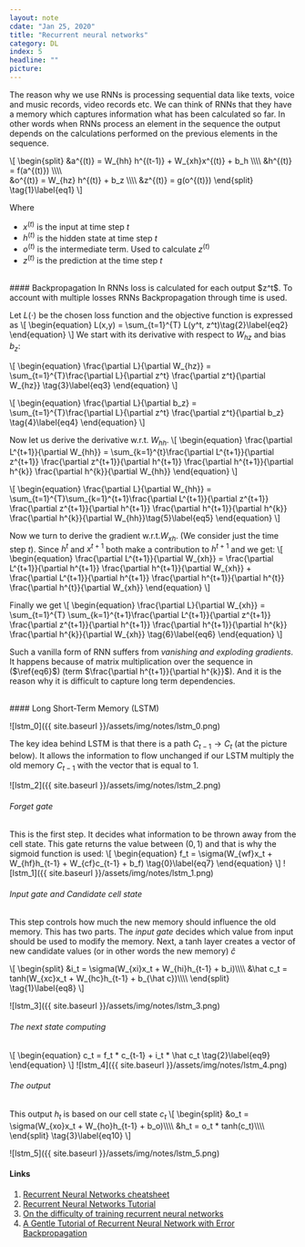 ```yaml
---
layout: note
cdate: "Jan 25, 2020"
title: "Recurrent neural networks"
category: DL
index: 5
headline: ""
picture: 
---
```


The reason why we use RNNs is processing sequential data like texts, voice and music records, video records etc.
We can think of RNNs that they have a memory which captures information what has been calculated so far. In other words
when RNNs process an element in the sequence the output depends on the calculations performed on the previous elements in the
sequence.


<!-- ![rnn_0]({{ site.baseurl }}/assets/img/notes/rnn_0.png) -->

\\[
\begin{split}
&a^{(t)} = W_{hh} h^{(t-1)} + W_{xh}x^{(t)} + b_h \\\\\\\\
&h^{(t)} = f(a^{(t)}) \\\\\\\\ \
&o^{(t)} = W_{hz} h^{(t)} + b_z \\\\\\\\
&z^{(t)} = g(o^{(t)})
\end{split}
\tag{1}\label{eq1}
\\]

Where
- $x^{(t)}$ is the input at time step $t$
- $h^{(t)}$ is the hidden state at time step $t$
- $o^{(t)}$ is the intermediate term. Used to calculate $z^{(t)}$
- $z^{(t)}$ is the prediction at the time step $t$ 

<br>
#### Backpropagation
In RNNs loss is calculated for each output $z^t$. To account with multiple losses RNNs
Backpropagation through time is used.

Let $L(\cdot)$ be the chosen loss function and the objective function is expressed as
\\[
\begin{equation}
L(x,y) = \sum_{t=1}^{T} L(y^t, z^t)\tag{2}\label{eq2}
\end{equation}
\\]
We start with its derivative with respect to $W_{hz}$ and bias $b_z$:

\\[
\begin{equation}
\frac{\partial L}{\partial W_{hz}} = \sum_{t=1}^{T}\frac{\partial L}{\partial z^t} \frac{\partial z^t}{\partial W_{hz}} \tag{3}\label{eq3}
\end{equation}
\\]

\\[
\begin{equation}
\frac{\partial L}{\partial b_z} = \sum_{t=1}^{T}\frac{\partial L}{\partial z^t} \frac{\partial z^t}{\partial b_z} \tag{4}\label{eq4}
\end{equation}
\\]

Now let us derive the derivative w.r.t. $W_{hh}$.
\\[
\begin{equation}
\frac{\partial L^{t+1}}{\partial W_{hh}} = \sum_{k=1}^{t}\frac{\partial L^{t+1}}{\partial z^{t+1}} \frac{\partial z^{t+1}}{\partial h^{t+1}} \frac{\partial h^{t+1}}{\partial h^{k}} \frac{\partial h^{k}}{\partial W_{hh}}
\end{equation}
\\]

\\[
\begin{equation}
\frac{\partial L}{\partial W_{hh}} = \sum_{t=1}^{T}\sum_{k=1}^{t+1}\frac{\partial L^{t+1}}{\partial z^{t+1}} \frac{\partial z^{t+1}}{\partial h^{t+1}} \frac{\partial h^{t+1}}{\partial h^{k}} \frac{\partial h^{k}}{\partial W_{hh}}\tag{5}\label{eq5}
\end{equation}
\\]

Now we turn to derive the gradient w.r.t.$W_{xh}$. (We consider just the time step $t$).
Since $h^{t}$ and $x^{t+1}$ both make a contribution to $h^{t+1}$ and we  get:
\\[
\begin{equation}
\frac{\partial L^{t+1}}{\partial W_{xh}} = \frac{\partial L^{t+1}}{\partial h^{t+1}} \frac{\partial h^{t+1}}{\partial W_{xh}} + \frac{\partial L^{t+1}}{\partial h^{t+1}} \frac{\partial h^{t+1}}{\partial h^{t}} \frac{\partial h^{t}}{\partial W_{xh}}
\end{equation}
\\]

Finally we get
\\[
\begin{equation}
\frac{\partial L}{\partial W_{xh}} = \sum_{t=1}^{T} \sum_{k=1}^{t+1}\frac{\partial L^{t+1}}{\partial z^{t+1}} \frac{\partial z^{t+1}}{\partial h^{t+1}} \frac{\partial h^{t+1}}{\partial h^{k}} \frac{\partial h^{k}}{\partial W_{xh}} \tag{6}\label{eq6}
\end{equation}
\\]

Such a vanilla form of RNN suffers from _vanishing and exploding gradients_. It happens because
of matrix multiplication over the sequence in ($\ref{eq6}$) (term $\frac{\partial h^{t+1}}{\partial h^{k}}$).
And it is the reason why it is difficult to capture long term dependencies.

<br>
#### Long Short-Term Memory (LSTM)

![lstm_0]({{ site.baseurl }}/assets/img/notes/lstm_0.png)


The key idea behind LSTM is that there is a path $C_{t-1} \rightarrow C_{t}$ (at the picture below).
It allows the information to flow unchanged if our LSTM multiply the old memory $C_{t-1}$ with the vector
that is equal to $1$. 

![lstm_2]({{ site.baseurl }}/assets/img/notes/lstm_2.png)

###### _Forget gate_
This is the first step. It decides what information to be thrown away from the cell state.
This gate returns the value between $(0, 1)$ and that is why the sigmoid function is used:
\\[
\begin{equation}
f_t = \sigma(W_{wf}x_t + W_{hf}h_{t-1} + W_{cf}c_{t-1} + b_f)
\tag{0}\label{eq7}
\end{equation}
\\]
![lstm_1]({{ site.baseurl }}/assets/img/notes/lstm_1.png)

###### _Input gate and Candidate cell state_
This step controls how much the new memory should influence the old memory.
This has two parts. The _input gate_ decides which value from input should be used to
modify the memory. Next, a tanh layer creates a vector of new candidate values 
(or in other words the new memory) $\hat c$

\\[
\begin{split}
&i_t = \sigma(W_{xi}x_t + W_{hi}h_{t-1} + b_i)\\\\\\\\
&\hat c_t = tanh(W_{xc}x_t + W_{hc}h_{t-1} + b_{\hat c})\\\\\\\\
\end{split}
\tag{1}\label{eq8}
\\]

![lstm_3]({{ site.baseurl }}/assets/img/notes/lstm_3.png)

###### _The next state computing_
\\[
\begin{equation}
c_t = f_t * c_{t-1} + i_t * \hat c_t
\tag{2}\label{eq9}
\end{equation}
\\]
![lstm_4]({{ site.baseurl }}/assets/img/notes/lstm_4.png)

###### _The output_
This output $h_t$ is based on our cell state $c_t$
\\[
\begin{split}
&o_t = \sigma(W_{xo}x_t + W_{ho}h_{t-1} + b_o)\\\\\\\\
&h_t = o_t * tanh(c_t)\\\\\\\\
\end{split}
\tag{3}\label{eq10}
\\]

![lstm_5]({{ site.baseurl }}/assets/img/notes/lstm_5.png)


#### Links

1. [Recurrent Neural Networks cheatsheet](https://stanford.edu/~shervine/teaching/cs-230/cheatsheet-recurrent-neural-networks#overview)
2. [Recurrent Neural Networks Tutorial](http://www.wildml.com/2015/09/recurrent-neural-networks-tutorial-part-1-introduction-to-rnns/)
3. [On the difficulty of training recurrent neural networks](http://proceedings.mlr.press/v28/pascanu13.pdf)
4. [A Gentle Tutorial of Recurrent Neural Network with Error Backpropagation](https://arxiv.org/pdf/1610.02583.pdf)